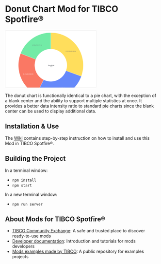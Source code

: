# Donut Chart Mod for TIBCO Spotfire®

<img src="assets/donut.png" width="60%"/>

The donut chart is functionally identical to a pie chart, with the exception of a blank center and the ability to support multiple statistics at once. It provides a better data intensity ratio to standard pie charts since the blank center can be used to display additional data.

## Installation & Use

The [Wiki](https://github.com/TIBCOSoftware/spotfire-mod-donut/wiki) contains step-by-step instruction on how to install and use this Mod in TIBCO Spotfire®.

## Building the Project

In a terminal window:
- `npm install`
- `npm start`

In a new terminal window:
- `npm run server`

## About Mods for TIBCO Spotfire®
-   [TIBCO Community Exchange](https://community.tibco.com/s/global-search/%40uri#q=mod%20for%20tibco%20spotfire&t=Exchange&sort=date%20descending): A safe and trusted place to discover ready-to-use mods
-   [Developer documentation](https://tibcosoftware.github.io/spotfire-mods/docs/): Introduction and tutorials for mods developers
-   [Mods examples made by TIBCO](https://github.com/TIBCOSoftware/spotfire-mods/releases/latest): A public repository for examples projects
